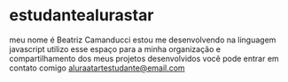 # estudantealurastar
meu nome é Beatriz Camanducci
estou me desenvolvendo na linguagem javascript
utilizo esse espaço para a minha organização e compartilhamento dos meus projetos desenvolvidos
você pode entrar em contato comigo aluraatartestudante@email.com
